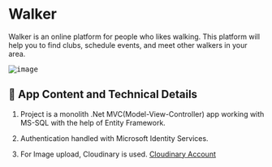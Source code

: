 # Walker

Walker is an online platform for people who likes walking. This platform will help you to find clubs, schedule events, and meet other walkers in your area. 

<kbd>![image](https://user-images.githubusercontent.com/65626254/173340999-a994fe15-b182-4692-8708-e74321ea55ac.png)</kbd>


## 🏃 App Content and Technical Details

1. Project is a monolith .Net MVC(Model-View-Controller) app working with MS-SQL with the help of Entity Framework.
   
2. Authentication handled with Microsoft Identity Services.
   
3. For Image upload, Cloudinary is used. [Cloudinary Account](https://cloudinary.com/users/register/free)
   



